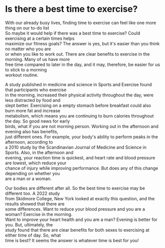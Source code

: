 # Is there a best time to exercise?

With our already busy lives, finding time to exercise can feel like one more thing on our to-do list  
So maybe it would help if there was a best time to exercise? Could exercising at a certain times helps  
maximize our fitness goals? The answer is yes, but it's easier than you think no matter who you are  
or when you like to work out. There are clear benefits to exercise in the morning. Many of us have more  
free time compared to later in the day, and it may, therefore, be easier for us to stick to a morning  
workout routine.  

A study published in medicine and science in Sports and Exercise found that participants who exercise  
in the morning, increased their physical activity throughout the day, were less distracted by food and  
slept better. Exercising on a empty stomach before breakfast could also burn more fat and increase  
metabolism, which means you are continuing to burn calories throughout the day. So good news for early  
birds, what if you are not morning person. Working out in the afternoon and evening also has benefits,  
just different ones. For example, your body's ability to perform peaks in the afternoon, according to  
a 2010 study by the Scandinavian Journal of Medicine and Science in Sports. Also, in the afternoon and  
evening, your reaction time is quickest, and heart rate and blood pressure are lowest, which reduce your  
chance of injury while improving performance.  But does any of this change depending on whether you  
are a man or a woman.  

Our bodies are different after all. So the best time to exercise may be different too. A 2022 study  
from Skidmore College, New York looked at exactly this question, and the results showed that there are  
some differences. Want to reduce your blood pressure and you are a woman? Exercise in the morning.  
Want to improve your heart health and you are a man? Evening is better for you. But, ultimately, the  
study found that there are clear benefits for both sexes to exercising at either time of day. So, what  
time is best?  It seems the answer is whatever time is best for you!
